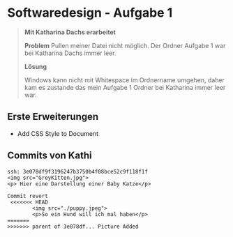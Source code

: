 # Softwaredesign - Aufgabe 1 

> **Mit Katharina Dachs erarbeitet**
> 
> **Problem**
> Pullen meiner Datei nicht möglich. Der Ordner Aufgabe 1 war bei Katharina Dachs immer leer.
>
> **Lösung**
>
> Windows kann nicht mit Whitespace im Ordnername umgehen, daher kam es zustande das mein Aufgabe 1 Ordner bei Katharina immer leer war.

## Erste Erweiterungen

* Add CSS Style to Document


## Commits von Kathi 

``` 
ssh: 3e078df9f3196247b3750b4f08bce52c9f118f1f
<img src="GreyKitten.jpg">
<p> Hier eine Darstellung einer Baby Katze</p>
 ```

``` 
Commit revert
 <<<<<<< HEAD
        <img src="./puppy.jpeg">
        <p>So ein Hund will ich mal haben</p>
=======
>>>>>>> parent of 3e078df... Picture Added
```
